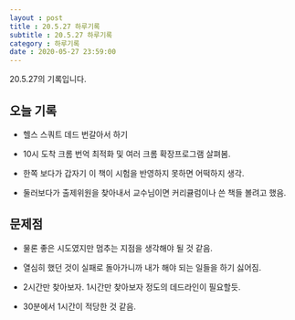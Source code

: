 ```yaml
---
layout : post
title : 20.5.27 하루기록
subtitle : 20.5.27 하루기록
category : 하루기록
date : 2020-05-27 23:59:00
---
```


20.5.27의 기록입니다.

## 오늘 기록

- 헬스 스쿼트 데드 번갈아서 하기

- 10시 도착 크롬 번억 최적화 및 여러 크롬 확장프로그램 살펴봄.

- 한쪽 보다가 갑자기 이 책이 시험을 반영하지 못하면 어떡하지 생각.

- 둘러보다가 출제위원을 찾아내서 교수님이면 커리큘럼이나 쓴 책들 볼려고 했음.  

## 문제점

- 물론 좋은 시도였지만 멈추는 지점을 생각해야 될 것 같음.  

- 열심히 했던 것이 실패로 돌아가니까 내가 해야 되는 일들을 하기 싫어짐.  

- 2시간만 찾아보자. 1시간만 찾아보자 정도의 데드라인이 필요할듯.  

- 30분에서 1시간이 적당한 것 같음.  
